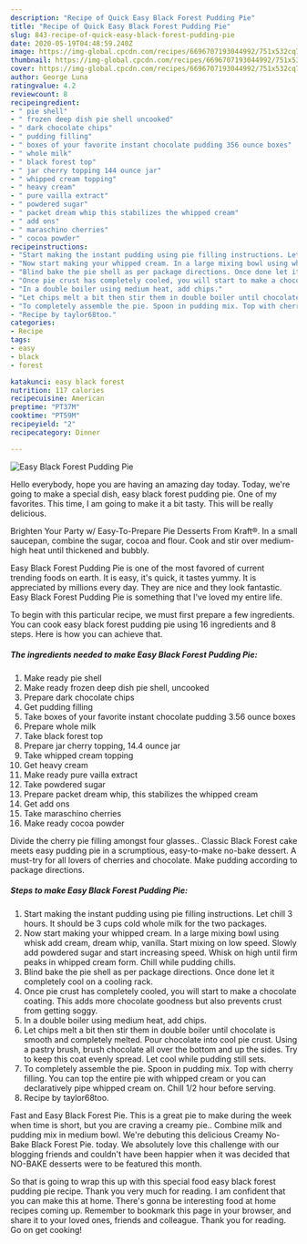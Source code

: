 ```yaml
---
description: "Recipe of Quick Easy Black Forest Pudding Pie"
title: "Recipe of Quick Easy Black Forest Pudding Pie"
slug: 843-recipe-of-quick-easy-black-forest-pudding-pie
date: 2020-05-19T04:48:59.240Z
image: https://img-global.cpcdn.com/recipes/6696707193044992/751x532cq70/easy-black-forest-pudding-pie-recipe-main-photo.jpg
thumbnail: https://img-global.cpcdn.com/recipes/6696707193044992/751x532cq70/easy-black-forest-pudding-pie-recipe-main-photo.jpg
cover: https://img-global.cpcdn.com/recipes/6696707193044992/751x532cq70/easy-black-forest-pudding-pie-recipe-main-photo.jpg
author: George Luna
ratingvalue: 4.2
reviewcount: 8
recipeingredient:
- " pie shell"
- " frozen deep dish pie shell uncooked"
- " dark chocolate chips"
- " pudding filling"
- " boxes of your favorite instant chocolate pudding 356 ounce boxes"
- " whole milk"
- " black forest top"
- " jar cherry topping 144 ounce jar"
- " whipped cream topping"
- " heavy cream"
- " pure vailla extract"
- " powdered sugar"
- " packet dream whip this stabilizes the whipped cream"
- " add ons"
- " maraschino cherries"
- " cocoa powder"
recipeinstructions:
- "Start making the instant pudding using pie filling instructions. Let chill 3 hours. It should be 3 cups cold whole milk for the two packages."
- "Now start making your whipped cream. In a large mixing bowl using whisk add cream, dream whip, vanilla. Start mixing on low speed. Slowly add powdered sugar and start increasing speed. Whisk on high until firm peaks in whipped cream form. Chill while pudding chills."
- "Blind bake the pie shell as per package directions. Once done let it completely cool on a cooling rack."
- "Once pie crust has completely cooled, you will start to make a chocolate coating. This adds more chocolate goodness but also prevents crust from getting soggy."
- "In a double boiler using medium heat, add chips."
- "Let chips melt a bit then stir them in double boiler until chocolate is smooth and completely melted. Pour chocolate into cool pie crust. Using a pastry brush, brush chocolate all over the bottom and up the sides. Try to keep this coat evenly spread. Let cool while pudding still sets."
- "To completely assemble the pie. Spoon in pudding mix. Top with cherry filling. You can top the entire pie with whipped cream or you can declaratively pipe whipped cream on. Chill 1/2 hour before serving."
- "Recipe by taylor68too."
categories:
- Recipe
tags:
- easy
- black
- forest

katakunci: easy black forest 
nutrition: 117 calories
recipecuisine: American
preptime: "PT37M"
cooktime: "PT59M"
recipeyield: "2"
recipecategory: Dinner

---
```



![Easy Black Forest Pudding Pie](https://img-global.cpcdn.com/recipes/6696707193044992/751x532cq70/easy-black-forest-pudding-pie-recipe-main-photo.jpg)

Hello everybody, hope you are having an amazing day today. Today, we're going to make a special dish, easy black forest pudding pie. One of my favorites. This time, I am going to make it a bit tasty. This will be really delicious.

Brighten Your Party w/ Easy-To-Prepare Pie Desserts From Kraft®. In a small saucepan, combine the sugar, cocoa and flour. Cook and stir over medium-high heat until thickened and bubbly.

Easy Black Forest Pudding Pie is one of the most favored of current trending foods on earth. It is easy, it's quick, it tastes yummy. It is appreciated by millions every day. They are nice and they look fantastic. Easy Black Forest Pudding Pie is something that I've loved my entire life.


To begin with this particular recipe, we must first prepare a few ingredients. You can cook easy black forest pudding pie using 16 ingredients and 8 steps. Here is how you can achieve that.

<!--inarticleads1-->

##### The ingredients needed to make Easy Black Forest Pudding Pie:

1. Make ready  pie shell
1. Make ready  frozen deep dish pie shell, uncooked
1. Prepare  dark chocolate chips
1. Get  pudding filling
1. Take  boxes of your favorite instant chocolate pudding 3.56 ounce boxes
1. Prepare  whole milk
1. Take  black forest top
1. Prepare  jar cherry topping, 14.4 ounce jar
1. Take  whipped cream topping
1. Get  heavy cream
1. Make ready  pure vailla extract
1. Take  powdered sugar
1. Prepare  packet dream whip, this stabilizes the whipped cream
1. Get  add ons
1. Take  maraschino cherries
1. Make ready  cocoa powder


Divide the cherry pie filling amongst four glasses.. Classic Black Forest cake meets easy pudding pie in a scrumptious, easy-to-make no-bake dessert. A must-try for all lovers of cherries and chocolate. Make pudding according to package directions. 

<!--inarticleads2-->

##### Steps to make Easy Black Forest Pudding Pie:

1. Start making the instant pudding using pie filling instructions. Let chill 3 hours. It should be 3 cups cold whole milk for the two packages.
1. Now start making your whipped cream. In a large mixing bowl using whisk add cream, dream whip, vanilla. Start mixing on low speed. Slowly add powdered sugar and start increasing speed. Whisk on high until firm peaks in whipped cream form. Chill while pudding chills.
1. Blind bake the pie shell as per package directions. Once done let it completely cool on a cooling rack.
1. Once pie crust has completely cooled, you will start to make a chocolate coating. This adds more chocolate goodness but also prevents crust from getting soggy.
1. In a double boiler using medium heat, add chips.
1. Let chips melt a bit then stir them in double boiler until chocolate is smooth and completely melted. Pour chocolate into cool pie crust. Using a pastry brush, brush chocolate all over the bottom and up the sides. Try to keep this coat evenly spread. Let cool while pudding still sets.
1. To completely assemble the pie. Spoon in pudding mix. Top with cherry filling. You can top the entire pie with whipped cream or you can declaratively pipe whipped cream on. Chill 1/2 hour before serving.
1. Recipe by taylor68too.


Fast and Easy Black Forest Pie. This is a great pie to make during the week when time is short, but you are craving a creamy pie.. Combine milk and pudding mix in medium bowl. We&#39;re debuting this delicious Creamy No-Bake Black Forest Pie. today. We absolutely love this challenge with our blogging friends and couldn&#39;t have been happier when it was decided that NO-BAKE desserts were to be featured this month. 

So that is going to wrap this up with this special food easy black forest pudding pie recipe. Thank you very much for reading. I am confident that you can make this at home. There's gonna be interesting food at home recipes coming up. Remember to bookmark this page in your browser, and share it to your loved ones, friends and colleague. Thank you for reading. Go on get cooking!
